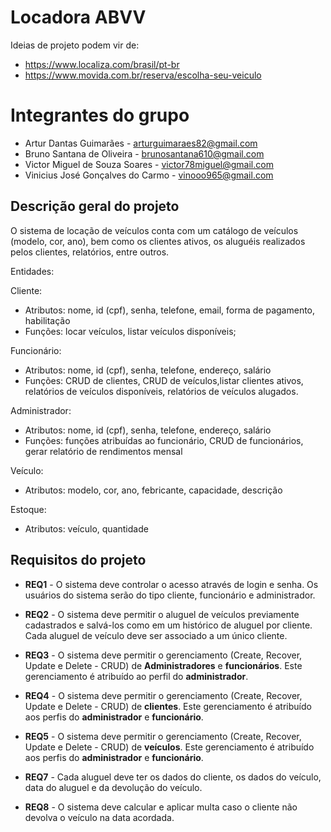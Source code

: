 # Locadora ABVV

Ideias de projeto podem vir de:
 
 * https://www.localiza.com/brasil/pt-br
 * https://www.movida.com.br/reserva/escolha-seu-veiculo

# Integrantes do grupo 

 * Artur Dantas Guimarães - arturguimaraes82@gmail.com
 * Bruno Santana de Oliveira - brunosantana610@gmail.com
 * Victor Miguel de Souza Soares - victor78miguel@gmail.com
 * Vinicius José Gonçalves do Carmo - vinooo965@gmail.com


## Descrição geral do projeto

O sistema de locação de veículos conta com um catálogo de veículos (modelo, cor, ano), bem como os clientes ativos, os aluguéis realizados pelos clientes, relatórios, entre outros.

Entidades:

Cliente:
- Atributos: nome, id (cpf), senha, telefone, email, forma de pagamento, habilitação
- Funções: locar veículos, listar veículos disponíveis;

Funcionário:
- Atributos: nome, id (cpf), senha, telefone, endereço, salário
- Funções: CRUD de clientes, CRUD de veículos,listar clientes ativos, relatórios de veículos disponíveis, relatórios de veículos alugados.

Administrador:
- Atributos: nome, id (cpf), senha, telefone, endereço, salário
- Funções: funções atribuídas ao funcionário, CRUD de funcionários, gerar relatório de rendimentos mensal

Veículo:
- Atributos: modelo, cor, ano, febricante, capacidade, descrição

Estoque:
- Atributos: veículo, quantidade


## Requisitos do projeto

* **REQ1** - O sistema deve controlar o acesso através de login e senha. Os usuários do sistema serão do tipo cliente, funcionário e administrador.

* **REQ2** - O sistema deve permitir o aluguel de veículos previamente cadastrados e salvá-los como em um histórico de aluguel por cliente. Cada aluguel de veículo deve ser associado a um único cliente.

* **REQ3** - O sistema deve permitir o gerenciamento (Create, Recover, Update e Delete - CRUD) de **Administradores** e **funcionários**. Este gerenciamento é atribuído ao perfil do **administrador**.

* **REQ4** - O sistema deve permitir o gerenciamento (Create, Recover, Update e Delete - CRUD) de **clientes**. Este gerenciamento é atribuído aos perfis do **administrador** e **funcionário**.

* **REQ5** - O sistema deve permitir o gerenciamento (Create, Recover, Update e Delete - CRUD) de **veículos**. Este gerenciamento é atribuído aos perfis do **administrador** e **funcionário**.

* **REQ7** - Cada aluguel deve ter os dados do cliente, os dados do veículo, data do aluguel e da devolução do veículo.

* **REQ8** - O sistema deve calcular e aplicar multa caso o cliente não devolva o veículo na data acordada.

